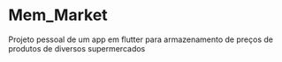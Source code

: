 # Mem_Market
Projeto pessoal de um app em flutter para armazenamento de preços de produtos de diversos supermercados
